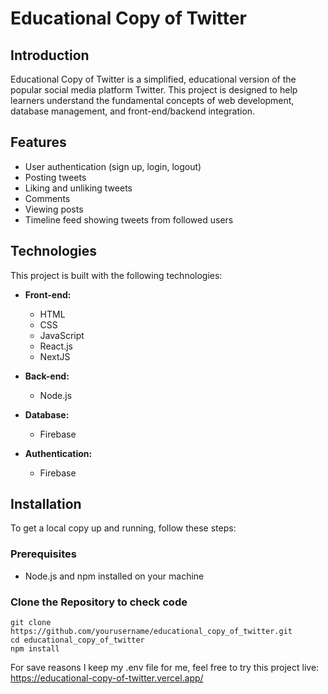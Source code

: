 # Educational Copy of Twitter
## Introduction
Educational Copy of Twitter is a simplified, educational version of the popular social media platform Twitter. This project is designed to help learners understand the fundamental concepts of web development, database management, and front-end/backend integration. 

## Features
- User authentication (sign up, login, logout)
- Posting tweets
- Liking and unliking tweets
- Comments
- Viewing posts
- Timeline feed showing tweets from followed users

## Technologies
This project is built with the following technologies:
- **Front-end:**
  - HTML
  - CSS
  - JavaScript
  - React.js
  - NextJS

- **Back-end:**
  - Node.js
  
- **Database:**
  - Firebase

- **Authentication:**
  - Firebase

## Installation
To get a local copy up and running, follow these steps:

### Prerequisites
- Node.js and npm installed on your machine

### Clone the Repository to check code
```
git clone https://github.com/yourusername/educational_copy_of_twitter.git
cd educational_copy_of_twitter
npm install
```
For save reasons I keep my .env file for me, feel free to try this project live:
https://educational-copy-of-twitter.vercel.app/

